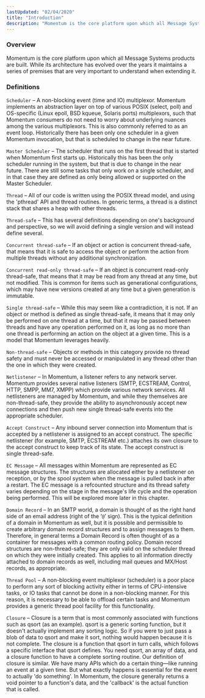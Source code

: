 ```yaml
---
lastUpdated: "02/04/2020"
title: "Introduction"
description: "Momentum is the core platform upon which all Message Systems products are built While its architecture has evolved over the years it maintains a series of premises that are very important to understand when extending it Scheduler A non blocking event time and IO multiplexor Momentum implements an abstraction layer..."
---
```


### <a name="arch.summary"></a> Overview

Momentum is the core platform upon which all Message Systems products are built. While its architecture has evolved over the years it maintains a series of premises that are very important to understand when extending it.

### <a name="arch.definitions"></a> Definitions

`Scheduler` – A non-blocking event (time and IO) multiplexor. Momentum implements an abstraction layer on top of various POSIX (select, poll) and OS-specific (Linux epoll, BSD kqueue, Solaris ports) multiplexors, such that Momentum consumers do not need to worry about underlying nuances among the various multiplexors. This is also commonly referred to as an event loop. Historically there has been only one scheduler in a given Momentum invocation, but that is scheduled to change in the near future.

`Master Scheduler` – The scheduler that runs on the first thread that is started when Momentum first starts up. Historically this has been the only scheduler running in the system, but that is due to change in the near future. There are still some tasks that only work on a single scheduler, and in that case they are defined as only being allowed or supported on the Master Scheduler.

`Thread` – All of our code is written using the POSIX thread model, and using the 'pthread' API and thread routines. In generic terms, a thread is a distinct stack that shares a heap with other threads.

`Thread-safe` – This has several definitions depending on one's background and perspective, so we will avoid defining a single version and will instead define several.

`Concurrent thread-safe` – If an object or action is concurrent thread-safe, that means that it is safe to access the object or perform the action from multiple threads without any additional synchronization.

`Concurrent read-only thread-safe` – If an object is concurrent read-only thread-safe, that means that it may be read from any thread at any time, but not modified. This is common for items such as generational configurations, which may have new versions created at any time but a given generation is immutable.

`Single thread-safe` – While this may seem like a contradiction, it is not. If an object or method is defined as single thread-safe, it means that it may only be performed on one thread at a time, but that it may be passed between threads and have any operation performed on it, as long as no more than one thread is performing an action on the object at a given time. This is a model that Momentum leverages heavily.

`Non-thread-safe` – Objects or methods in this category provide no thread safety and must never be accessed or manipulated in any thread other than the one in which they were created.

`Netlistener` – In Momentum, a listener refers to any network server. Momentum provides several native listeners (SMTP, ECSTREAM, Control, HTTP, SMPP, MM7, XMPP) which provide various network services. All netlisteners are managed by Momentum, and while they themselves are non-thread-safe, they provide the ability to asynchronously accept new connections and then push new single thread-safe events into the appropriate scheduler.

`Accept Construct` – Any inbound server connection into Momentum that is accepted by a netlistener is assigned to an accept construct. The specific netlistener (for example, SMTP, ECSTREAM etc.) attaches its own closure to the accept construct to keep track of its state. The accept construct is single thread-safe.

`EC Message` – All messages within Momentum are represented as EC message structures. The structures are allocated either by a netlistener on reception, or by the spool system when the message is pulled back in after a restart. The EC message is a refcounted structure and its thread safety varies depending on the stage in the message's life cycle and the operation being performed. This will be explored more later in this chapter.

`Domain Record` – In an SMTP world, a domain is thought of as the right hand side of an email address (right of the ‘`@`’ sign). This is the typical definition of a domain in Momentum as well, but it is possible and permissible to create arbitrary domain record structures and to assign messages to them. Therefore, in general terms a Domain Record is often thought of as a container for messages with a common routing policy. Domain record structures are non-thread-safe; they are only valid on the scheduler thread on which they were initially created. This applies to all information directly attached to domain records as well, including mail queues and MX/Host records, as appropriate.

`Thread Pool` – A non-blocking event multiplexor (scheduler) is a poor place to perform any sort of blocking activity either in terms of CPU-intensive tasks, or IO tasks that cannot be done in a non-blocking manner. For this reason, it is necessary to be able to offload certain tasks and Momentum provides a generic thread pool facility for this functionality.

`Closure` – Closure is a term that is most commonly associated with functions such as qsort (as an example). qsort is a generic sorting function, but it doesn't actually implement any sorting logic. So if you were to just pass a blob of data to qsort and make it sort, nothing would happen because it is not complete. The closure is a function that qsort in turn calls, which follows a specific interface that qsort defines. You need qsort, an array of data, and a closure function to have a complete sorting routine. Our definition of closure is similar. We have many APIs which do a certain thing—like running an event at a given time. But what exactly happens is essential for the event to actually 'do something'. In Momentum, the closure generally returns a void pointer to a function's data, and the 'callback' is the actual function that is called.